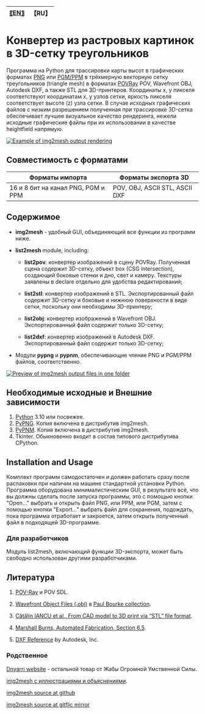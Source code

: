 
| [〖EN〗](README.md) | 【RU】 |
| ---- | ---- |

# Конвертер из растровых картинок в 3D-сетку треугольников  

Программа на Python для трассировки карты высот в графических форматах [PNG](http://www.libpng.org/pub/png/) или [PGM/PPM](https://dnyarri.github.io/pypnm.html) в трёхмерную векторную сетку треугольников (triangle mesh) в форматах [POVRay](https://www.povray.org/) POV, Wavefront OBJ, Autodesk DXF, а также STL для 3D-принтеров. Координаты x, y пикселя соответствуют координатам x, y узлов сетки, яркость пикселя соответствует высоте (z) узла сетки. В случае исходных графических файлов с низким разрешением полученная при трассировке 3D-сетка обеспечивает лучшее визуальное качество рендеринга, нежели исходные графические файлы при их использовании в качестве heightfield напрямую.  

[![Example of img2mesh output rendering](https://dnyarri.github.io/imgmesh/640/img2mesh.png "Example of img2mesh output rendering")](https://dnyarri.github.io/img2mesh.html)

## Совместимость с форматами

| Форматы импорта | Форматы экспорта 3D |
| ------ | ------ |
| 16 и 8 бит на канал PNG, PGM и PPM  | POV, OBJ, ASCII STL, ASCII DXF |

## Содержимое

- **img2mesh** - удобный GUI, объединяющий все функции из программ ниже.

- **list2mesh** module, including:

  - **list2pov**: конвертер изображений в сцену POVRay. Полученная сцена содержит 3D-сетку, объект box (CSG intersection), создающий боковые стенки и дно, свет и камеру. Текстуры заявлены в declare отдельно для удобства редактирования;

  - **list2stl**: конвертер изображений в STL. Экспортированный файл содержит 3D-сетку и боковые и нижнюю поверхности в виде сетки, поскольку они необходимы 3D-принтеру;

  - **list2obj**: конвертер изображений в Wavefront OBJ. Экспортированный файл содержит только 3D-сетку;

  - **list2dxf**: конвертер изображений в Autodesk DXF. Экспортированный файл содержит только 3D-сетку;

- Модули **pypng** и **pypnm**, обеспечивающие чтение PNG и PGM/PPM файлов, соответственно.

[![Preview of img2mesh output files in one folder](https://dnyarri.github.io/imgmesh/printscreen.png "Preview of img2mesh output files in one folder")](https://dnyarri.github.io/img2mesh.html)

## Необходимые исходные и Внешние зависимости

1. [Python](https://www.python.org/) 3.10 или посвежее.
2. [PyPNG](https://gitlab.com/drj11/pypng). Копия включена в дистрибутив img2mesh.
3. [PyPNM](https://pypi.org/project/PyPNM/). Копия включена в дистрибутив img2mesh.
4. Tkinter. Обыкновенно входит в состав типового дистрибутива CPython.

## Installation and Usage

Комплект программ самодостаточен и должен работать сразу после распаковки при наличии на машине стандартной установки Python. Программа оборудована минималистическим GUI, в результате всё, что вы должны сделать после запуска программы, это с помощью кнопки "Open..." выбрать и открыть файл PNG, или PPM, или PGM, затем с помощью кнопки "Export..." выбрать файл для сохранения, подождать, пока программа отработает и закроется, затем открыть полученный файл в подходящей 3D-программе.

### Для разработчиков

Модуль list2mesh, включающий функции 3D-экспорта, может быть свободно использован другими разработчиками.

## Литература

1. [POV-Ray](https://www.povray.org/) и POV SDL.

2. [Wavefront Object Files (.obj)](https://paulbourke.net/dataformats/obj/obj_spec.pdf) в [Paul Bourke collection](https://paulbourke.net/dataformats/).

3. [Cătălin IANCU et al., From CAD model to 3D print via “STL” file format](https://www.utgjiu.ro/rev_mec/mecanica/pdf/2010-01/13_Catalin%20Iancu.pdf).

4. [Marshall Burns, Automated Fabrication, Section 6.5](https://www.fabbers.com/tech/STL_Format).

5. [DXF Reference](https://images.autodesk.com/adsk/files/autocad_2012_pdf_dxf-reference_enu.pdf) by Autodesk, Inc.

### Родственное

[Dnyarri website](https://dnyarri.github.io) - остальной товар от Жабы Огромной Умственной Силы.

[img2mesh с иллюстрациями и объяснениями](https://dnyarri.github.io/img2mesh.html).

[img2mesh source at github](https://github.com/Dnyarri/img2mesh)

[img2mesh source at gitflic mirror](https://gitflic.ru/project/dnyarri/img2mesh)
